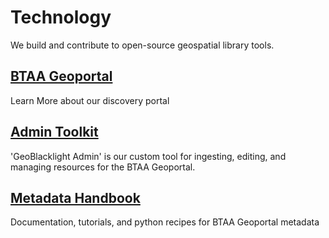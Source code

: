 # Technology

We build and contribute to open-source geospatial library tools.

<div class="grid-container">
  <div class="section">
    <h2><a href="geoportal">BTAA Geoportal</a></h2>
      <p>Learn More about our discovery portal</p>
      
  </div>


  <div class="section">
    <h2><a href="gbl-admin">Admin Toolkit</a></h2>
    <p>'GeoBlacklight Admin' is our custom tool for ingesting, editing, and managing resources for the BTAA Geoportal.</p>
  </div>


  <div class="section">
    <h2><a href="metadataHandbook">Metadata Handbook</a></h2>
    <p>Documentation, tutorials, and python recipes for BTAA Geoportal metadata</p>
  </div>
  
</div>

